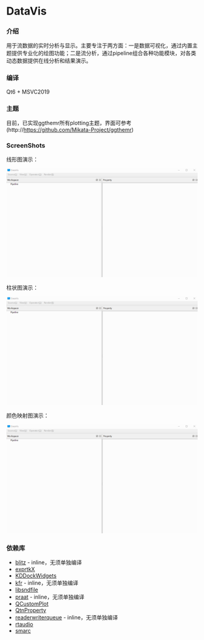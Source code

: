 # DataVis

### 介绍
用于流数据的实时分析与显示。主要专注于两方面：一是数据可视化，通过内置主题提供专业化的绘图功能；二是流分析，通过pipeline组合各种功能模块，对各类动态数据提供在线分析和结果演示。

### 编译
Qt6 + MSVC2019

### 主题
目前，已实现ggthemr所有plotting主题，界面可参考(http://https://github.com/Mikata-Project/ggthemr)

### ScreenShots

线形图演示：

![线形图](screenshots/line_plot.gif)

柱状图演示：

![柱状图](screenshots/bar_plot.gif)

颜色映射图演示：

![颜色映射图](screenshots/color_map.gif)

### 依赖库
- [blitz](https://github.com/blitzpp/blitz/) - inline，无须单独编译
- [exprtkX](https://gitee.com/koala999/exprtk-x/)
- [KDDockWidgets](https://github.com/KDAB/KDDockWidgets/)
- [kfr](https://www.kfr.dev/) - inline，无须单独编译
- [libsndfile](http://libsndfile.github.io/libsndfile/)
- [praat](https://www.fon.hum.uva.nl/praat/) - inline，无须单独编译
- [QCustomPlot](https://www.qcustomplot.com/)
- [QtnProperty](https://github.com/koala999cn/QtnProperty/)
- [readerwriterqueue](https://github.com/cameron314/readerwriterqueue/) - inline，无须单独编译
- [rtaudio](http://www.music.mcgill.ca/~gary/rtaudio/)
- [smarc](http://audio-smarc.sourceforge.net/)
